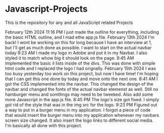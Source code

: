# Javascript-Projects
This is the repository for any and all JavaScript related Projects

February 12th 2024
11:16 PM
I just made the outline for everything, including the basic HTML outline, and I mad ethe app.js file.
February 13th 2024
I'm back! I wont be working on this for long because I have an interview at 1, but I'll get as much done as
possible. I want to start on the actual navbar today
9:23 AM
I made my logo in Adobe and put it in my Navbar. I also styled it to match whow big it should look on the page.
9:45 AM
Implemented the basic il lists inside of the divs. This was done with simple html code and I replaced the logo I 
had orignally.
February 15th 2024
I was too busy yesterday too work on this project, but now I have time! I'm hoping that I can get this one done by today and move onto the next one.
8:41 AM
I got the CSS implemented into the navbar. This changed the design of the navbar and changed the fonts of the actual navbar elemenst as well. Still no 
hamburger menu and somthngs may need to be tweeked. Also add some more Javascript in the app.js file.
8:45 PM
The logo's size got fixed. I simply got rid of the style that was in the img src for the logo.
9:23 PM
Figured out a way to put in a burger menu in my application. I forgot a piece of code that would insert the burger menu into my application whenever my navbars
screen size changed. It also insert the logo links to different social media. I'm basically all done with this project.